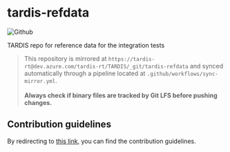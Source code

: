# tardis-refdata
![Github](https://img.shields.io/github/license/tardis-rt/tardis-refdata)

TARDIS repo for reference data for the integration tests

> This repository is mirrored at `https://tardis-rt@dev.azure.com/tardis-rt/TARDIS/_git/tardis-refdata`
  and synced automatically through a pipeline located at `.github/workflows/sync-mirror.yml`.
  <br><br> **Always check if binary files are tracked by Git LFS before pushing changes.**


## Contribution guidelines

By redirecting to [this link](https://tardis-rt.github.io/tardis/contributing/CONTRIBUTING.html),
you can find the contribution guidelines.
